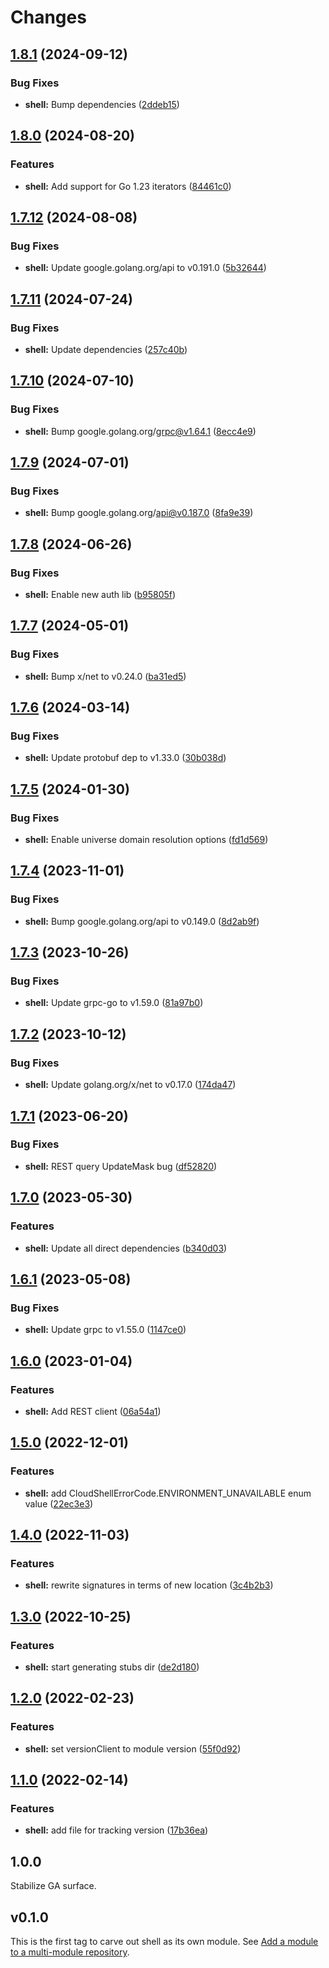 # Changes

## [1.8.1](https://github.com/googleapis/google-cloud-go/compare/shell/v1.8.0...shell/v1.8.1) (2024-09-12)


### Bug Fixes

* **shell:** Bump dependencies ([2ddeb15](https://github.com/googleapis/google-cloud-go/commit/2ddeb1544a53188a7592046b98913982f1b0cf04))

## [1.8.0](https://github.com/googleapis/google-cloud-go/compare/shell/v1.7.12...shell/v1.8.0) (2024-08-20)


### Features

* **shell:** Add support for Go 1.23 iterators ([84461c0](https://github.com/googleapis/google-cloud-go/commit/84461c0ba464ec2f951987ba60030e37c8a8fc18))

## [1.7.12](https://github.com/googleapis/google-cloud-go/compare/shell/v1.7.11...shell/v1.7.12) (2024-08-08)


### Bug Fixes

* **shell:** Update google.golang.org/api to v0.191.0 ([5b32644](https://github.com/googleapis/google-cloud-go/commit/5b32644eb82eb6bd6021f80b4fad471c60fb9d73))

## [1.7.11](https://github.com/googleapis/google-cloud-go/compare/shell/v1.7.10...shell/v1.7.11) (2024-07-24)


### Bug Fixes

* **shell:** Update dependencies ([257c40b](https://github.com/googleapis/google-cloud-go/commit/257c40bd6d7e59730017cf32bda8823d7a232758))

## [1.7.10](https://github.com/googleapis/google-cloud-go/compare/shell/v1.7.9...shell/v1.7.10) (2024-07-10)


### Bug Fixes

* **shell:** Bump google.golang.org/grpc@v1.64.1 ([8ecc4e9](https://github.com/googleapis/google-cloud-go/commit/8ecc4e9622e5bbe9b90384d5848ab816027226c5))

## [1.7.9](https://github.com/googleapis/google-cloud-go/compare/shell/v1.7.8...shell/v1.7.9) (2024-07-01)


### Bug Fixes

* **shell:** Bump google.golang.org/api@v0.187.0 ([8fa9e39](https://github.com/googleapis/google-cloud-go/commit/8fa9e398e512fd8533fd49060371e61b5725a85b))

## [1.7.8](https://github.com/googleapis/google-cloud-go/compare/shell/v1.7.7...shell/v1.7.8) (2024-06-26)


### Bug Fixes

* **shell:** Enable new auth lib ([b95805f](https://github.com/googleapis/google-cloud-go/commit/b95805f4c87d3e8d10ea23bd7a2d68d7a4157568))

## [1.7.7](https://github.com/googleapis/google-cloud-go/compare/shell/v1.7.6...shell/v1.7.7) (2024-05-01)


### Bug Fixes

* **shell:** Bump x/net to v0.24.0 ([ba31ed5](https://github.com/googleapis/google-cloud-go/commit/ba31ed5fda2c9664f2e1cf972469295e63deb5b4))

## [1.7.6](https://github.com/googleapis/google-cloud-go/compare/shell/v1.7.5...shell/v1.7.6) (2024-03-14)


### Bug Fixes

* **shell:** Update protobuf dep to v1.33.0 ([30b038d](https://github.com/googleapis/google-cloud-go/commit/30b038d8cac0b8cd5dd4761c87f3f298760dd33a))

## [1.7.5](https://github.com/googleapis/google-cloud-go/compare/shell/v1.7.4...shell/v1.7.5) (2024-01-30)


### Bug Fixes

* **shell:** Enable universe domain resolution options ([fd1d569](https://github.com/googleapis/google-cloud-go/commit/fd1d56930fa8a747be35a224611f4797b8aeb698))

## [1.7.4](https://github.com/googleapis/google-cloud-go/compare/shell/v1.7.3...shell/v1.7.4) (2023-11-01)


### Bug Fixes

* **shell:** Bump google.golang.org/api to v0.149.0 ([8d2ab9f](https://github.com/googleapis/google-cloud-go/commit/8d2ab9f320a86c1c0fab90513fc05861561d0880))

## [1.7.3](https://github.com/googleapis/google-cloud-go/compare/shell/v1.7.2...shell/v1.7.3) (2023-10-26)


### Bug Fixes

* **shell:** Update grpc-go to v1.59.0 ([81a97b0](https://github.com/googleapis/google-cloud-go/commit/81a97b06cb28b25432e4ece595c55a9857e960b7))

## [1.7.2](https://github.com/googleapis/google-cloud-go/compare/shell/v1.7.1...shell/v1.7.2) (2023-10-12)


### Bug Fixes

* **shell:** Update golang.org/x/net to v0.17.0 ([174da47](https://github.com/googleapis/google-cloud-go/commit/174da47254fefb12921bbfc65b7829a453af6f5d))

## [1.7.1](https://github.com/googleapis/google-cloud-go/compare/shell/v1.7.0...shell/v1.7.1) (2023-06-20)


### Bug Fixes

* **shell:** REST query UpdateMask bug ([df52820](https://github.com/googleapis/google-cloud-go/commit/df52820b0e7721954809a8aa8700b93c5662dc9b))

## [1.7.0](https://github.com/googleapis/google-cloud-go/compare/shell/v1.6.1...shell/v1.7.0) (2023-05-30)


### Features

* **shell:** Update all direct dependencies ([b340d03](https://github.com/googleapis/google-cloud-go/commit/b340d030f2b52a4ce48846ce63984b28583abde6))

## [1.6.1](https://github.com/googleapis/google-cloud-go/compare/shell/v1.6.0...shell/v1.6.1) (2023-05-08)


### Bug Fixes

* **shell:** Update grpc to v1.55.0 ([1147ce0](https://github.com/googleapis/google-cloud-go/commit/1147ce02a990276ca4f8ab7a1ab65c14da4450ef))

## [1.6.0](https://github.com/googleapis/google-cloud-go/compare/shell/v1.5.0...shell/v1.6.0) (2023-01-04)


### Features

* **shell:** Add REST client ([06a54a1](https://github.com/googleapis/google-cloud-go/commit/06a54a16a5866cce966547c51e203b9e09a25bc0))

## [1.5.0](https://github.com/googleapis/google-cloud-go/compare/shell/v1.4.0...shell/v1.5.0) (2022-12-01)


### Features

* **shell:** add CloudShellErrorCode.ENVIRONMENT_UNAVAILABLE enum value ([22ec3e3](https://github.com/googleapis/google-cloud-go/commit/22ec3e3e727f8c0232059a5d31bccd12b7b5034c))

## [1.4.0](https://github.com/googleapis/google-cloud-go/compare/shell/v1.3.0...shell/v1.4.0) (2022-11-03)


### Features

* **shell:** rewrite signatures in terms of new location ([3c4b2b3](https://github.com/googleapis/google-cloud-go/commit/3c4b2b34565795537aac1661e6af2442437e34ad))

## [1.3.0](https://github.com/googleapis/google-cloud-go/compare/shell/v1.2.0...shell/v1.3.0) (2022-10-25)


### Features

* **shell:** start generating stubs dir ([de2d180](https://github.com/googleapis/google-cloud-go/commit/de2d18066dc613b72f6f8db93ca60146dabcfdcc))

## [1.2.0](https://github.com/googleapis/google-cloud-go/compare/shell/v1.1.0...shell/v1.2.0) (2022-02-23)


### Features

* **shell:** set versionClient to module version ([55f0d92](https://github.com/googleapis/google-cloud-go/commit/55f0d92bf112f14b024b4ab0076c9875a17423c9))

## [1.1.0](https://github.com/googleapis/google-cloud-go/compare/shell/v1.0.0...shell/v1.1.0) (2022-02-14)


### Features

* **shell:** add file for tracking version ([17b36ea](https://github.com/googleapis/google-cloud-go/commit/17b36ead42a96b1a01105122074e65164357519e))

## 1.0.0

Stabilize GA surface.

## v0.1.0

This is the first tag to carve out shell as its own module. See
[Add a module to a multi-module repository](https://github.com/golang/go/wiki/Modules#is-it-possible-to-add-a-module-to-a-multi-module-repository).

